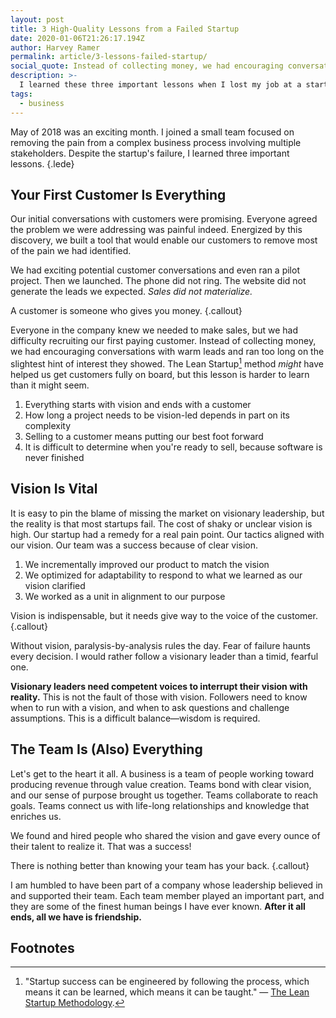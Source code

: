 ```yaml
---
layout: post
title: 3 High-Quality Lessons from a Failed Startup
date: 2020-01-06T21:26:17.194Z
author: Harvey Ramer
permalink: article/3-lessons-failed-startup/
social_quote: Instead of collecting money, we had encouraging conversations with warm leads and ran too long on the slightest hint of interest they showed.
description: >-
  I learned these three important lessons when I lost my job at a startup.
tags:
  - business
---
```


May of 2018 was an exciting month. I joined a small team focused on removing the pain from a complex business process involving multiple stakeholders. Despite the startup's failure, I learned three important lessons. {.lede}

## Your First Customer Is Everything

Our initial conversations with customers were promising. Everyone agreed the problem we were addressing was painful indeed. Energized by this discovery, we built a tool that would enable our customers to remove most of the pain we had identified.

We had exciting potential customer conversations and even ran a pilot project. Then we launched. The phone did not ring. The website did not generate the leads we expected. _Sales did not materialize._

A customer is someone who gives you money. {.callout}

Everyone in the company knew we needed to make sales, but we had difficulty recruiting our first paying customer. Instead of collecting money, we had encouraging conversations with warm leads and ran too long on the slightest hint of interest they showed. The Lean Startup[^1] method _might_ have helped us get customers fully on board, but this lesson is harder to learn than it might seem.

1. Everything starts with vision and ends with a customer
2. How long a project needs to be vision-led depends in part on its complexity
3. Selling to a customer means putting our best foot forward
4. It is difficult to determine when you're ready to sell, because software is never finished

## Vision Is Vital

It is easy to pin the blame of missing the market on visionary leadership, but the reality is that most startups fail. The cost of shaky or unclear vision is high. Our startup had a remedy for a real pain point. Our tactics aligned with our vision. Our team was a success because of clear vision.

1. We incrementally improved our product to match the vision
2. We optimized for adaptability to respond to what we learned as our vision clarified
3. We worked as a unit in alignment to our purpose

Vision is indispensable, but it needs give way to the voice of the customer. {.callout}

Without vision, paralysis-by-analysis rules the day. Fear of failure haunts every decision. I would rather follow a visionary leader than a timid, fearful one.

**Visionary leaders need competent voices to interrupt their vision with reality.** This is not the fault of those with vision. Followers need to know when to run with a vision, and when to ask questions and challenge assumptions. This is a difficult balance—wisdom is required.

## The Team Is (Also) Everything

Let's get to the heart it all. A business is a team of people working toward producing revenue through value creation. Teams bond with clear vision, and our sense of purpose brought us together. Teams collaborate to reach goals. Teams connect us with life-long relationships and knowledge that enriches us.

We found and hired people who shared the vision and gave every ounce of their talent to realize it. That was a success!

There is nothing better than knowing your team has your back. {.callout}

I am humbled to have been part of a company whose leadership believed in and supported their team. Each team member played an important part, and they are some of the finest human beings I have ever known. **After it all ends, all we have is friendship.**

## Footnotes

[^1]: "Startup success can be engineered by following the process, which means it can be learned, which means it can be taught." — [The Lean Startup Methodology](http://theleanstartup.com/principles).
